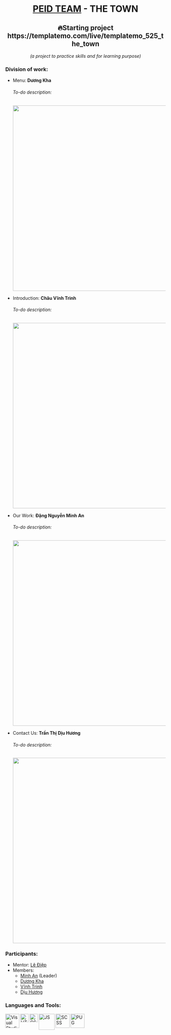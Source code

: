 <h1 align="center"> <a href="https://www.facebook.com/groups/318166702534463">PEID TEAM</a> - THE TOWN </h1>           
<h2 align="center"> 🔥Starting project https://templatemo.com/live/templatemo_525_the_town </h2>
<p align="center"><i>(a project to practice skills and for learning purpose)</i></p>

### Division of work:
* Menu: **Dương Kha**
     ###### To-do description: 
     <p align="center"><img src="https://user-images.githubusercontent.com/68959566/126251161-0ce0c6f7-2b2f-48eb-bda9-d40be4c8dc13.png" width="580px"/></p>
* Introduction: **Châu Vĩnh Trinh**
     ###### To-do description: 
     <p align="center"><img src="https://user-images.githubusercontent.com/68959566/126251226-9065229e-aac4-461a-af07-28e4c39217a6.png" width="580px"/></p>
* Our Work: **Đặng Nguyễn Minh An**
     ###### To-do description: 
     <p align="center"><img src="https://user-images.githubusercontent.com/68959566/126251260-07e125fa-a817-445a-9acf-f2e2a661efb6.png" width="580px"/></p>
* Contact Us: **Trần Thị Dịu Hương**
     ###### To-do description: 
     <p align="center"><img src="https://user-images.githubusercontent.com/68959566/126251459-d318d0fe-b434-442a-8339-8aae44b7b98a.png" width="580px"/></p>
     
### Participants:
- Mentor: <a href="https://www.facebook.com/nomadic.lodestar" target="_blank">Lê Điệp</a>
- Members: 
     - <a href="https://www.facebook.com/DangNguyenMinhAn158/" target="_blank">Minh An</a> (Leader)
     - <a href="https://www.facebook.com/Kha.Writer" target="_blank">Dương Kha</a>       
     - <a href="https://www.facebook.com/yozcheng" target="_blank">Vĩnh Trinh</a> 
     - <a href="https://www.facebook.com/maomaokongu" target="_blank">Dịu Hương</a>

### Languages and Tools:
<img align="left" alt="Visual Studio Code" width="44px" src="https://www.solucionex.com/sites/default/files/posts/imagen/vscode-800x450.png"/>
<img align="left" alt="HTML" width="26px" src="https://upload.wikimedia.org/wikipedia/commons/thumb/8/80/HTML5_logo_resized.svg/1200px-HTML5_logo_resized.svg.png"/>
<img align="left" alt="CSS" width="26px" src="https://upload.wikimedia.org/wikipedia/commons/thumb/d/d5/CSS3_logo_and_wordmark.svg/1200px-CSS3_logo_and_wordmark.svg.png"/>
<img align="left" alt="JS" width="50px" src="https://media.vlpt.us/images/charlie-lyc/post/2244e9e8-7621-4df7-86cb-5a11ad3137eb/Javascript_logo-1170x850.jpg"/>
<img align="left" alt="SCSS" width="44px" src="https://sass-lang.com/assets/img/styleguide/seal-color-reversed-c50d9b78.png"/>
<img align="left" alt="PUG" width="44px" src="https://camo.githubusercontent.com/2eb688a747805c9acd144faf728c8a30f86fc4ca5fb39e6528232f0372151364/68747470733a2f2f63646e2e7261776769742e636f6d2f7075676a732f7075672d6c6f676f2f656563343336636565386664396431373236643738333963626539396431663639343639326330632f5356472f7075672d66696e616c2d6c6f676f2d5f2d636f6c6f75722d3132382e737667"/>
